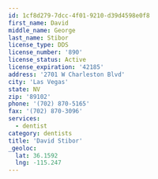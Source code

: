 ```yaml
---
id: 1cf8d279-7dcc-4f01-9210-d39d4598e0f8
first_name: David
middle_name: George
last_name: Stibor
license_type: DDS
license_number: '890'
license_status: Active
license_expiration: '42185'
address: '2701 W Charleston Blvd'
city: 'Las Vegas'
state: NV
zip: '89102'
phone: '(702) 870-5165'
fax: '(702) 870-3096'
services:
  - dentist
category: dentists
title: 'David Stibor'
_geoloc:
  lat: 36.1592
  lng: -115.247
---
```

